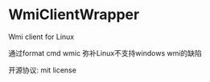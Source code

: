 # WmiClientWrapper
Wmi client for Linux

通过format cmd wmic 弥补Linux不支持windows wmi的缺陷

开源协议: mit license
